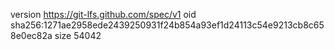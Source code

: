 version https://git-lfs.github.com/spec/v1
oid sha256:1271ae2958ede2439250931f24b854a93ef1d24113c54e9213cb8c658e0ec82a
size 54042
